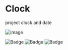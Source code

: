 # Clock

project clock and date

![image](https://user-images.githubusercontent.com/89324859/209861936-edd38d80-12a9-4cc7-aa4f-ca7293d105d0.png)


![Badge](https://img.shields.io/static/v1?label=&message=HTML&color=e9622b&style=flat)
![Badge](https://img.shields.io/static/v1?label=&message=CSS&color=2862e9&style=flat)
![Badge](https://img.shields.io/static/v1?label=&message=Javascript&color=f3e045&style=flat)
